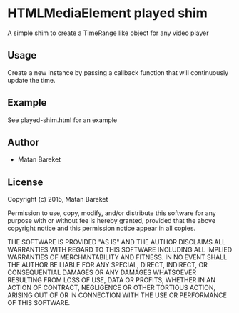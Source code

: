 # HTMLMediaElement played shim

A simple shim to create a TimeRange like object for any video player

## Usage

Create a new instance by passing a callback function that will continuously
update the time.

## Example

See played-shim.html for an example

## Author

* Matan Bareket

## License

Copyright (c) 2015, Matan Bareket

Permission to use, copy, modify, and/or distribute this software for any
purpose with or without fee is hereby granted, provided that the above
copyright notice and this permission notice appear in all copies.

THE SOFTWARE IS PROVIDED "AS IS" AND THE AUTHOR DISCLAIMS ALL WARRANTIES
WITH REGARD TO THIS SOFTWARE INCLUDING ALL IMPLIED WARRANTIES OF
MERCHANTABILITY AND FITNESS. IN NO EVENT SHALL THE AUTHOR BE LIABLE FOR
ANY SPECIAL, DIRECT, INDIRECT, OR CONSEQUENTIAL DAMAGES OR ANY DAMAGES
WHATSOEVER RESULTING FROM LOSS OF USE, DATA OR PROFITS, WHETHER IN AN
ACTION OF CONTRACT, NEGLIGENCE OR OTHER TORTIOUS ACTION, ARISING OUT OF
OR IN CONNECTION WITH THE USE OR PERFORMANCE OF THIS SOFTWARE.
